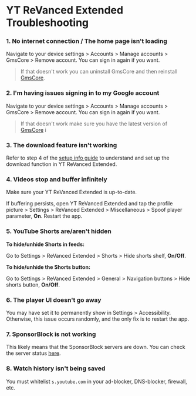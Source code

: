 # **YT ReVanced Extended Troubleshooting**


### **1. No internet connection / The home page isn't loading**

Navigate to your device settings > Accounts > Manage accounts > GmsCore > Remove account. You can sign in again if you want.

> If that doesn't work you can uninstall GmsCore and then reinstall [GmsCore](https://github.com/ReVanced/GmsCore/releases/latest).





### **2. I'm having issues signing in to my Google account**

Navigate to your device settings > Accounts > Manage accounts > GmsCore > Remove account. You can sign in again if you want.

> If that doesn't work make sure you have the latest version of [GmsCore](https://github.com/ReVanced/GmsCore/releases/latest) i




### **3. The download feature isn't working**

Refer to step 4 of the [setup info guide](https://github.com/ReVanced-Extended-Community/Community-Guides/blob/main/general-guides/community-wiki/patching%20%26%20setup%20info.md#2b-downloader-setup) to understand and set up the download function in YT ReVanced Extended.




### **4. Videos stop and buffer infinitely**

Make sure your YT ReVanced Extended is up-to-date.

If buffering persists, open YT ReVanced Extended and tap the profile picture > Settings > ReVanced Extended > Miscellaneous > Spoof player parameter, **On**. Restart the app. 




### **5. YouTube Shorts are/aren't hidden**

**To hide/unhide Shorts in feeds:**

Go to Settings > ReVanced Extended > Shorts > Hide shorts shelf, **On/Off**.

**To hide/unhide the Shorts button:**

Go to Settings > ReVanced Extended > General > Navigation buttons > Hide shorts button, **On/Off**.




### **6. The player UI doesn't go away**

You may have set it to permanently show in Settings > Accessibility. Otherwise, this issue occurs randomly, and the only fix is to restart the app.




### **7. SponsorBlock is not working**

This likely means that the SponsorBlock servers are down. You can check the server status [here](https://status.sponsor.ajay.app/).




### **8. Watch history isn't being saved**

You must whitelist `s.youtube.com` in your ad-blocker, DNS-blocker, firewall, etc.
